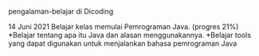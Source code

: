 pengalaman-belajar di Dicoding

14 Juni 2021
Belajar kelas memulai Pemrograman Java. (progres 21%)
*Belajar tentang apa itu Java dan alasan menggunakannya.
*Belajar tools yang dapat digunakan untuk menjalankan bahasa pemrograman Java
